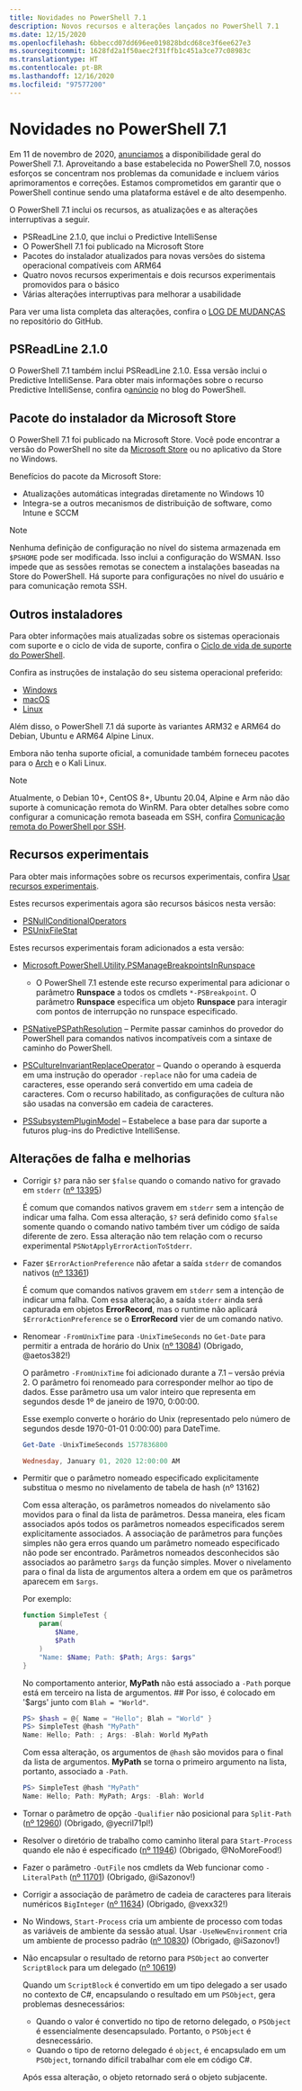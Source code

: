 ```yaml
---
title: Novidades no PowerShell 7.1
description: Novos recursos e alterações lançados no PowerShell 7.1
ms.date: 12/15/2020
ms.openlocfilehash: 6bbeccd07dd696ee019828bdcd68ce3f6ee627e3
ms.sourcegitcommit: 1628fd2a1f50aec2f31ffb1c451a3ce77c08983c
ms.translationtype: HT
ms.contentlocale: pt-BR
ms.lasthandoff: 12/16/2020
ms.locfileid: "97577200"
---
```

# <a name="whats-new-in-powershell-71"></a>Novidades no PowerShell 7.1

Em 11 de novembro de 2020, [anunciamos](https://devblogs.microsoft.com/powershell/announcing-powershell-7-1/) a disponibilidade geral do PowerShell 7.1. Aproveitando a base estabelecida no PowerShell 7.0, nossos esforços se concentram nos problemas da comunidade e incluem vários aprimoramentos e correções. Estamos comprometidos em garantir que o PowerShell continue sendo uma plataforma estável e de alto desempenho.

O PowerShell 7.1 inclui os recursos, as atualizações e as alterações interruptivas a seguir.

- PSReadLine 2.1.0, que inclui o Predictive IntelliSense
- O PowerShell 7.1 foi publicado na Microsoft Store
- Pacotes do instalador atualizados para novas versões do sistema operacional compatíveis com ARM64
- Quatro novos recursos experimentais e dois recursos experimentais promovidos para o básico
- Várias alterações interruptivas para melhorar a usabilidade

Para ver uma lista completa das alterações, confira o [LOG DE MUDANÇAS](https://github.com/PowerShell/PowerShell/blob/master/CHANGELOG/7.1.md) no repositório do GitHub.

## <a name="psreadline-210"></a>PSReadLine 2.1.0

O PowerShell 7.1 também inclui PSReadLine 2.1.0. Essa versão inclui o Predictive IntelliSense. Para obter mais informações sobre o recurso Predictive IntelliSense, confira o[anúncio](https://devblogs.microsoft.com/powershell/announcing-psreadline-2-1-with-predictive-intellisense/) no blog do PowerShell.

## <a name="microsoft-store-installer-package"></a>Pacote do instalador da Microsoft Store

O PowerShell 7.1 foi publicado na Microsoft Store. Você pode encontrar a versão do PowerShell no site da [Microsoft Store](https://www.microsoft.com/store/apps/9MZ1SNWT0N5D) ou no aplicativo da Store no Windows.

Benefícios do pacote da Microsoft Store:

- Atualizações automáticas integradas diretamente no Windows 10
- Integra-se a outros mecanismos de distribuição de software, como Intune e SCCM

> [!NOTE]
> Nenhuma definição de configuração no nível do sistema armazenada em `$PSHOME` pode ser modificada. Isso inclui a configuração do WSMAN. Isso impede que as sessões remotas se conectem a instalações baseadas na Store do PowerShell. Há suporte para configurações no nível do usuário e para comunicação remota SSH.

## <a name="other-installers"></a>Outros instaladores

Para obter informações mais atualizadas sobre os sistemas operacionais com suporte e o ciclo de vida de suporte, confira o [Ciclo de vida de suporte do PowerShell](/powershell/scripting/powershell-support-lifecycle).

Confira as instruções de instalação do seu sistema operacional preferido:

- [Windows](/powershell/scripting/install/installing-powershell-core-on-windows)
- [macOS](/powershell/scripting/install/installing-powershell-core-on-macos)
- [Linux](/powershell/scripting/install/installing-powershell-core-on-linux)

Além disso, o PowerShell 7.1 dá suporte às variantes ARM32 e ARM64 do Debian, Ubuntu e ARM64 Alpine Linux.

Embora não tenha suporte oficial, a comunidade também forneceu pacotes para o [Arch](https://aur.archlinux.org/packages/powershell/) e o Kali Linux.

> [!NOTE]
> Atualmente, o Debian 10+, CentOS 8+, Ubuntu 20.04, Alpine e Arm não dão suporte à comunicação remota do WinRM. Para obter detalhes sobre como configurar a comunicação remota baseada em SSH, confira [Comunicação remota do PowerShell por SSH](/powershell/scripting/learn/remoting/ssh-remoting-in-powershell-core).

## <a name="experimental-features"></a>Recursos experimentais

Para obter mais informações sobre os recursos experimentais, confira [Usar recursos experimentais](../learn/experimental-features.md).

Estes recursos experimentais agora são recursos básicos nesta versão:

- [PSNullConditionalOperators](../learn/experimental-features.md#psnullconditionaloperators)
- [PSUnixFileStat](../learn/experimental-features.md#psunixfilestat)

Estes recursos experimentais foram adicionados a esta versão:

- [Microsoft.PowerShell.Utility.PSManageBreakpointsInRunspace](../learn/experimental-features.md#microsoftpowershellutilitypsmanagebreakpointsinrunspace)
  - O PowerShell 7.1 estende este recurso experimental para adicionar o parâmetro **Runspace** a todos os cmdlets `*-PSBreakpoint`. O parâmetro **Runspace** especifica um objeto **Runspace** para interagir com pontos de interrupção no runspace especificado.

- [PSNativePSPathResolution](../learn/experimental-features.md#psnativepspathresolution) – Permite passar caminhos do provedor do PowerShell para comandos nativos incompatíveis com a sintaxe de caminho do PowerShell.

- [PSCultureInvariantReplaceOperator](../learn/experimental-features.md#pscultureinvariantreplaceoperator) – Quando o operando à esquerda em uma instrução do operador `-replace` não for uma cadeia de caracteres, esse operando será convertido em uma cadeia de caracteres. Com o recurso habilitado, as configurações de cultura não são usadas na conversão em cadeia de caracteres.

- [PSSubsystemPluginModel](../learn/experimental-features.md#pssubsystempluginmodel) – Estabelece a base para dar suporte a futuros plug-ins do Predictive IntelliSense.

## <a name="breaking-changes-and-improvements"></a>Alterações de falha e melhorias

- Corrigir `$?` para não ser `$false` quando o comando nativo for gravado em `stderr` ([nº 13395](https://github.com/PowerShell/PowerShell/pull/13395))

  É comum que comandos nativos gravem em `stderr` sem a intenção de indicar uma falha.
  Com essa alteração, `$?` será definido como `$false` somente quando o comando nativo também tiver um código de saída diferente de zero. Essa alteração não tem relação com o recurso experimental `PSNotApplyErrorActionToStderr`.

- Fazer `$ErrorActionPreference` não afetar a saída `stderr` de comandos nativos ([nº 13361](https://github.com/PowerShell/PowerShell/pull/13361))

  É comum que comandos nativos gravem em `stderr` sem a intenção de indicar uma falha.
  Com essa alteração, a saída `stderr` ainda será capturada em objetos **ErrorRecord**, mas o runtime não aplicará `$ErrorActionPreference` se o **ErrorRecord** vier de um comando nativo.

- Renomear `-FromUnixTime` para `-UnixTimeSeconds` no `Get-Date` para permitir a entrada de horário do Unix ([nº 13084](https://github.com/PowerShell/PowerShell/pull/13084)) (Obrigado, @aetos382!)

  O parâmetro `-FromUnixTime` foi adicionado durante a 7.1 – versão prévia 2. O parâmetro foi renomeado para corresponder melhor ao tipo de dados. Esse parâmetro usa um valor inteiro que representa em segundos desde 1º de janeiro de 1970, 0:00:00.

  Esse exemplo converte o horário do Unix (representado pelo número de segundos desde 1970-01-01 0:00:00) para DateTime.

  ```powershell
  Get-Date -UnixTimeSeconds 1577836800

  Wednesday, January 01, 2020 12:00:00 AM
  ```

- Permitir que o parâmetro nomeado especificado explicitamente substitua o mesmo no nivelamento de tabela de hash (nº 13162)

  Com essa alteração, os parâmetros nomeados do nivelamento são movidos para o final da lista de parâmetros. Dessa maneira, eles ficam associados após todos os parâmetros nomeados especificados serem explicitamente associados. A associação de parâmetros para funções simples não gera erros quando um parâmetro nomeado especificado não pode ser encontrado. Parâmetros nomeados desconhecidos são associados ao parâmetro `$args` da função simples. Mover o nivelamento para o final da lista de argumentos altera a ordem em que os parâmetros aparecem em `$args`.

  Por exemplo:

  ```powershell
  function SimpleTest {
      param(
          $Name,
          $Path
      )
      "Name: $Name; Path: $Path; Args: $args"
  }
  ```

  No comportamento anterior, **MyPath** não está associado a `-Path` porque está em terceiro na lista de argumentos. ## Por isso, é colocado em '$args' junto com `Blah = "World"`.

  ```powershell
  PS> $hash = @{ Name = "Hello"; Blah = "World" }
  PS> SimpleTest @hash "MyPath"
  Name: Hello; Path: ; Args: -Blah: World MyPath
  ```

  Com essa alteração, os argumentos de `@hash` são movidos para o final da lista de argumentos. **MyPath** se torna o primeiro argumento na lista, portanto, associado a `-Path`.

  ```powershell
  PS> SimpleTest @hash "MyPath"
  Name: Hello; Path: MyPath; Args: -Blah: World
  ```

- Tornar o parâmetro de opção `-Qualifier` não posicional para `Split-Path` ([nº 12960](https://github.com/PowerShell/PowerShell/pull/12960)) (Obrigado, @yecril71pl!)

- Resolver o diretório de trabalho como caminho literal para `Start-Process` quando ele não é especificado ([nº 11946](https://github.com/PowerShell/PowerShell/pull/11946)) (Obrigado, @NoMoreFood!)

- Fazer o parâmetro `-OutFile` nos cmdlets da Web funcionar como `-LiteralPath` ([nº 11701](https://github.com/PowerShell/PowerShell/pull/11701)) (Obrigado, @iSazonov!)

- Corrigir a associação de parâmetro de cadeia de caracteres para literais numéricos `BigInteger` ([nº 11634](https://github.com/PowerShell/PowerShell/pull/11634)) (Obrigado, @vexx32!)

- No Windows, `Start-Process` cria um ambiente de processo com todas as variáveis de ambiente da sessão atual. Usar `-UseNewEnvironment` cria um ambiente de processo padrão ([nº 10830](https://github.com/PowerShell/PowerShell/pull/10830)) (Obrigado, @iSazonov!)

- Não encapsular o resultado de retorno para `PSObject` ao converter `ScriptBlock` para um delegado ([nº 10619](https://github.com/PowerShell/PowerShell/pull/10619))

  Quando um `ScriptBlock` é convertido em um tipo delegado a ser usado no contexto de C#, encapsulando o resultado em um `PSObject`, gera problemas desnecessários:

  - Quando o valor é convertido no tipo de retorno delegado, o `PSObject` é essencialmente desencapsulado. Portanto, o `PSObject` é desnecessário.
  - Quando o tipo de retorno delegado é `object`, é encapsulado em um `PSObject`, tornando difícil trabalhar com ele em código C#.

  Após essa alteração, o objeto retornado será o objeto subjacente.
